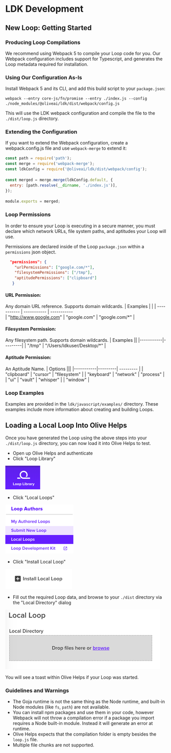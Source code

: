 # LDK Development

## New Loop: Getting Started
### Producing Loop Compilations
We recommend using Webpack 5 to compile your Loop code for you. Our Webpack configuration includes support for Typescript, and generates the Loop metadata required for installation.

### Using Our Configuration As-Is
Install Webpack 5 and its CLI, and add this build script to your `package.json`:

```shell
webpack --entry core-js/fn/promise --entry ./index.js --config ./node_modules/@oliveai/ldk/dist/webpack/config.js
```

This will use the LDK webpack configuration and compile the file to the `./dist/loop.js` directory.

### Extending the Configuration
If you want to extend the Webpack configuration, create a webpack.config.js file and use `webpack-merge` to extend it:

```js
const path = require('path');
const merge = require('webpack-merge');
const ldkConfig = require('@oliveai/ldk/dist/webpack/config');

const merged = merge.merge(ldkConfig.default, {
  entry: [path.resolve(__dirname, './index.js')],
});

module.exports = merged;
```

### Loop Permissions
In order to ensure your Loop is executing in a secure manner, you must declare which network URLs, file system paths, and aptitudes your Loop will use.

Permissions are declared inside of the Loop `package.json` within a `permissions` json object.

```json
  "permissions": {
    "urlPermissions": ["google.com/*"],
    "filesystemPermissions": ["/tmp"],
    "aptitudePermissions": ["clipboard"]
   }
```

#### URL Permission:
Any domain URL reference. Supports domain wildcards.
| Examples | | |
----------- | ----------- | -----------  
| "http://www.google.com" | "google.com" | "google.com/*" |
<br>

#### Filesystem Permission:
Any filesystem path. Supports domain wildcards.
| Examples  ||
|-----------|---------|
| "/tmp" | "/Users/ldkuser/Desktop/*" |
<br>

#### Aptitude Permission:
An Aptitude Name.
| Options |||
|-----------|---------| --------- |
| "clipboard" | "cursor" | "filesystem" |
| "keyboard" | "network" | "process" |
| "ui" | "vault" | "whisper" |
| "window" |
<br>

### Loop Examples
Examples are provided in the `ldk/javascript/examples/` directory. These examples include more information about creating and building Loops.

## Loading a Local Loop Into Olive Helps
Once you have generated the Loop using the above steps into your `./dist/loop.js` directory, you can now load it into Olive Helps to test.

- Open up Olive Helps and authenticate
- Click "Loop Library"

![loop library](./readme_assets/loop_library.png)

- Click "Local Loops"

![loop library](./readme_assets/local_loops.png)

- Click "Install Local Loop"

![loop library](./readme_assets/install_local_loop.png)

- Fill out the required Loop data, and browse to your `./dist` directory via the "Local Directory" dialog

![loop library](./readme_assets/local_loop_directory.png)

You will see a toast within Olive Helps if your Loop was started.

### Guidelines and Warnings
* The Goja runtime is not the same thing as the Node runtime, and built-in Node modules (like `fs`, `path`) are not available.
* You can install npm packages and use them in your code, however Webpack will not throw a compilation error if a package you import requires a Node built-in module. Instead it will generate an error at runtime.
* Olive Helps expects that the compilation folder is empty besides the `loop.js` file.
* Multiple file chunks are not supported.